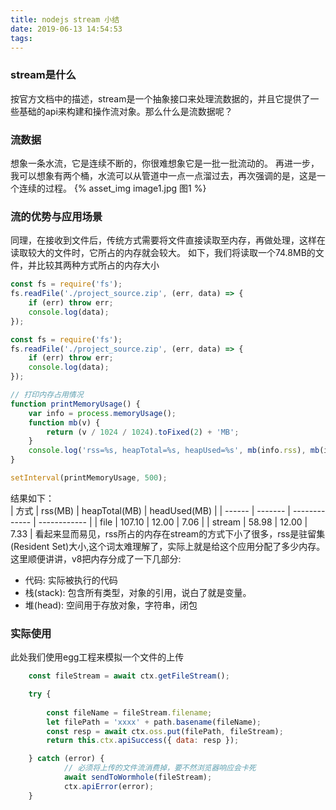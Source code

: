 ```yaml
---
title: nodejs stream 小结
date: 2019-06-13 14:54:53
tags:
---
```

### stream是什么
按官方文档中的描述，stream是一个抽象接口来处理流数据的，并且它提供了一些基础的api来构建和操作流对象。那么什么是流数据呢？

### 流数据
想象一条水流，它是连续不断的，你很难想象它是一批一批流动的。
再进一步，我可以想象有两个桶，水流可以从管道中一点一点溜过去，再次强调的是，这是一个连续的过程。
{% asset_img image1.jpg 图1 %}

### 流的优势与应用场景
同理，在接收到文件后，传统方式需要将文件直接读取至内存，再做处理，这样在读取较大的文件时，它所占的内存就会较大。
如下，我们将读取一个74.8MB的文件，并比较其两种方式所占的内存大小
```js
const fs = require('fs');
fs.readFile('./project_source.zip', (err, data) => {
    if (err) throw err;
    console.log(data);
});

const fs = require('fs');
fs.readFile('./project_source.zip', (err, data) => {
    if (err) throw err;
    console.log(data);
});

// 打印内存占用情况
function printMemoryUsage() {
    var info = process.memoryUsage();
    function mb(v) {
        return (v / 1024 / 1024).toFixed(2) + 'MB';
    }
    console.log('rss=%s, heapTotal=%s, heapUsed=%s', mb(info.rss), mb(info.heapTotal), mb(info.heapUsed));
}

setInterval(printMemoryUsage, 500);
```
结果如下：<br/>
| 方式   | rss(MB) | heapTotal(MB) | headUsed(MB) |
| ------ | ------- | ------------- | ------------ |
| file   | 107.10  | 12.00         | 7.06         |
| stream | 58.98   | 12.00         | 7.33         |
看起来显而易见，rss所占的内存在stream的方式下小了很多，rss是驻留集(Resident Set)大小,这个词太难理解了，实际上就是给这个应用分配了多少内存。这里顺便讲讲，v8把内存分成了一下几部分:
- 代码: 实际被执行的代码
- 栈(stack): 包含所有类型，对象的引用，说白了就是变量。
- 堆(head): 空间用于存放对象，字符串，闭包

### 实际使用
此处我们使用egg工程来模拟一个文件的上传
```js
    const fileStream = await ctx.getFileStream();

    try {
        
        const fileName = fileStream.filename;
        let filePath = 'xxxx' + path.basename(fileName);
        const resp = await ctx.oss.put(filePath, fileStream);
        return this.ctx.apiSuccess({ data: resp });

    } catch (error) {
            // 必须将上传的文件流消费掉，要不然浏览器响应会卡死
            await sendToWormhole(fileStream);
            ctx.apiError(error);
    }
```